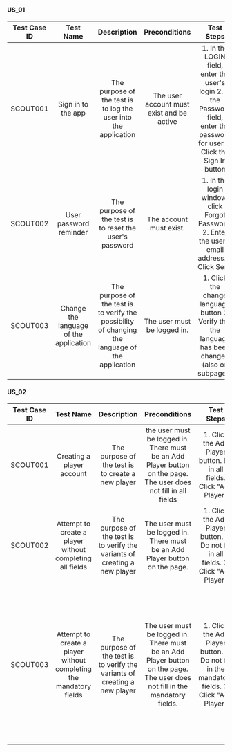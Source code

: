 #### US_01
**Test Case ID**|**Test Name**|**Description**|**Preconditions**|**Test Steps**|**Excepted results**|**Final Condition**
:-----:|:-----:|:-----:|:-----:|:-----:|:-----:|:-----:
SCOUT001|Sign in to the app|The purpose of the test is to log the user into the application|The user account must exist and be active|1. In the LOGIN field, enter the user's login 2. In the Password field, enter the password for user 3. Click the Sign In button|The home page of the application is displayed.|Logged-in user. Visible home page.
SCOUT002|User password reminder |The purpose of the test is to reset the user's password| The account must exist. |1. In the login window, click Forgot Password. 2. Enter the user's email address.3. Click Send| User password is reminded/reset |Password change. The user can log on.
SCOUT003|Change the language of the application|The purpose of the test is to verify the possibility of changing the language of the application |The user must be logged in. |1. Click the change language button 2. Verify that the language has been changed (also on subpages) |Change the language on the application |Change the language of the application. The change applies to all subpages.

#### US_02
**Test Case ID**|**Test Name**|**Description**|**Preconditions**|**Test Steps**|**Excepted results**|**Final Condition**
:-----:|:-----:|:-----:|:-----:|:-----:|:-----:|:-----:
SCOUT001|Creating a player account |The purpose of the test is to create a new player |the user must be logged in. There must be an Add Player button on the page. The user does not fill in all fields|1. Click the Add Player button. Fill in all fields. Click "Add Player"|New player added|A new player has been added. The player is visible in the statements.
SCOUT002|Attempt to create a player without completing all fields |The purpose of the test is to verify the variants of creating a new player |The user must be logged in. There must be an Add Player button on the page.|1. Click the Add Player button. 2. Do not fill in all fields. 3. Click "Add Player" |New Player is not added |New Player is not added. The player is not visible and the application
SCOUT003|Attempt to create a player without completing the mandatory fields |The purpose of the test is to verify the variants of creating a new player|The user must be logged in. There must be an Add Player button on the page. The user does not fill in the mandatory fields. |1. Click the Add Player button. 2. Do not fill in the mandatory fields. 3. Click "Add Player"| New Player is not added |New Player is not added. The message „Fill this field” appears, and when you click anywhere 'Field required” shows up. The player is not visible and the application
